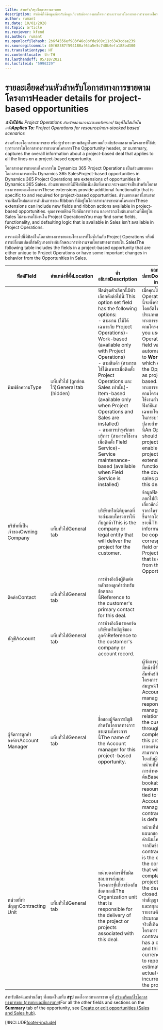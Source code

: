 ```yaml
---
title: ส่วนหัว/สรุปโอกาสทางการขาย
description: หัวข้อนี้ให้ข้อมูลเกี่ยวกับข้อมูลเกี่ยวกับข้อตกลงตามโครงการและรายการโอกาสทางการขายตามโครงการ
author: rumant
ms.date: 10/01/2020
ms.topic: article
ms.reviewer: kfend
ms.author: rumant
ms.openlocfilehash: 2b6f4556ef983f46c8bfde909c11c6343cdae239
ms.sourcegitcommit: 40f68387f594180af64a5e5c748b6efa188bd300
ms.translationtype: HT
ms.contentlocale: th-TH
ms.lasthandoff: 05/10/2021
ms.locfileid: "5996229"
---
```

# <a name="header-details-for-project-based-opportunities"></a><span data-ttu-id="a6222-103">รายละเอียดส่วนหัวสำหรับโอกาสทางการขายตามโครงการ</span><span class="sxs-lookup"><span data-stu-id="a6222-103">Header details for project-based opportunities</span></span>

<span data-ttu-id="a6222-104">_**นำไปใช้กับ:** Project Operations สำหรับสถานการณ์ตามทรัพยากร/วัสดุที่ไม่ได้เก็บในคลัง_</span><span class="sxs-lookup"><span data-stu-id="a6222-104">_**Applies To:** Project Operations for resource/non-stocked based scenarios_</span></span>


<span data-ttu-id="a6222-105">ส่วนหัวของโอกาสทางการขาย หรือสรุปจะรวบรวมข้อมูลโดยรวมเกี่ยวกับข้อตกลงตามโครงการที่ใช้กับทุกรายการในโอกาสทางการขายตามโครงการ</span><span class="sxs-lookup"><span data-stu-id="a6222-105">The Opportunity header, or summary, captures the overall information about a project-based deal that applies to all the lines on a project-based opportunity.</span></span>

<span data-ttu-id="a6222-106">โอกาสทางการขายตามโครงการใน Dynamics 365 Project Operations เป็นส่วนขยายของโอกาสทางการขายใน Dynamics 365 Sales</span><span class="sxs-lookup"><span data-stu-id="a6222-106">Project-based opportunities in Dynamics 365 Project Operations are extensions of opportunities in Dynamics 365 Sales.</span></span> <span data-ttu-id="a6222-107">ส่วนขยายเหล่านี้มีฟังก์ชันเพิ่มเติมที่เฉพาะเจาะจงและจำเป็นสำหรับโอกาสทางการขายตามโครงการ</span><span class="sxs-lookup"><span data-stu-id="a6222-107">These extensions provide additional functionality that is specific to and required for project-based opportunities.</span></span> <span data-ttu-id="a6222-108">ส่วนขยายเหล่านี้สามารถรวมฟิลด์ใหม่และการดำเนินการของ Ribbon ที่มีอยู่ในโอกาสทางการขายตามโครงการ</span><span class="sxs-lookup"><span data-stu-id="a6222-108">These extensions can include new fields and ribbon actions available in project-based opportunities.</span></span> <span data-ttu-id="a6222-109">คุณอาจพบฟิลด์ ฟังก์ชันการทำงาน และตรรกะเริ่มต้นบางส่วนที่มีอยู่ใน Sales ไม่สามารถใช้งานใน Project Operations</span><span class="sxs-lookup"><span data-stu-id="a6222-109">You may find some fields, functionality, and defaulting logic that is available in Sales isn't available in Project Operations.</span></span>

<span data-ttu-id="a6222-110">ตารางต่อไปนี้มีฟิลด์ในโอกาสทางการขายตามโครงการที่ไม่ซ้ำกันกับ Project Operations หรือมีการเปลี่ยนแปลงที่สำคัญบางอย่างกับลักษณะการทำงานจากโอกาสทางการขายใน Sales</span><span class="sxs-lookup"><span data-stu-id="a6222-110">The following table includes the fields in a project-based opportunity that are either unique to Project Operations or have some important changes in behavior from the Opportunities in Sales.</span></span>

| <span data-ttu-id="a6222-111">**ฟิลด์**</span><span class="sxs-lookup"><span data-stu-id="a6222-111">**Field**</span></span> | <span data-ttu-id="a6222-112">**ตำแหน่งที่ตั้ง**</span><span class="sxs-lookup"><span data-stu-id="a6222-112">**Location**</span></span> | <span data-ttu-id="a6222-113">**คำอธิบาย**</span><span class="sxs-lookup"><span data-stu-id="a6222-113">**Description**</span></span> | <span data-ttu-id="a6222-114">**ผลกระทบขั้นปลาย**</span><span class="sxs-lookup"><span data-stu-id="a6222-114">**Downstream impact**</span></span> |
| --- | --- | --- | --- |
| <span data-ttu-id="a6222-115">พิมพ์ข้อความ</span><span class="sxs-lookup"><span data-stu-id="a6222-115">Type</span></span> | <span data-ttu-id="a6222-116">แท็บทั่วไป (ถูกซ่อนไว้)</span><span class="sxs-lookup"><span data-stu-id="a6222-116">General tab (hidden)</span></span> | <span data-ttu-id="a6222-117">ฟิลด์ชุดตัวเลือกนี้มีตัวเลือกดังต่อไปนี้:</span><span class="sxs-lookup"><span data-stu-id="a6222-117">This option set field has the following options:</span></span></br><span data-ttu-id="a6222-118">- ตามงาน (ใช้ได้เฉพาะกับ Project Operations)</span><span class="sxs-lookup"><span data-stu-id="a6222-118">- Work-based (available only with Project Operations)</span></span></br><span data-ttu-id="a6222-119">- ตามสินค้า (สามารถใช้ได้เฉพาะเมื่อติดตั้ง Project Operations และ Sales เท่านั้น)</span><span class="sxs-lookup"><span data-stu-id="a6222-119">- Item-based (available only when Project Operations and Sales are installed)</span></span></br><span data-ttu-id="a6222-120">- ตามการบำรุงรักษาบริการ (สามารถใช้งานเมื่อติดตั้ง Field Service)</span><span class="sxs-lookup"><span data-stu-id="a6222-120">- Service maintenance-based (available when Field Service is installed)</span></span> | <span data-ttu-id="a6222-121">เมื่อคุณใช้ Project Operations ค่าฟิลด์นี้จะตั้งค่าเป็น **ตามงาน** โดยอัตโนมัติ ซึ่งจะจัดประเภทของโอกาสทางการขายเป็นแบบตามโครงการ</span><span class="sxs-lookup"><span data-stu-id="a6222-121">When you use Project Operations, this field value is automatically set to **Work-based** which classifies the Opportunity as project-based.</span></span> <span data-ttu-id="a6222-122">โอกาสทางการขายควรเป็นไปตามโครงการเพื่อเปิดใช้งานส่วนขยายและฟังก์ชันการทำงานเฉพาะโครงการทั้งหมดในกระบวนการขายขั้นปลายสำหรับข้อเสนอนี้</span><span class="sxs-lookup"><span data-stu-id="a6222-122">An Opportunity should be project-based to enable all project-specific extensions and functionality in the downstream sales process for this deal.</span></span> |
| <span data-ttu-id="a6222-123">บริษัทที่เป็นเจ้าของ</span><span class="sxs-lookup"><span data-stu-id="a6222-123">Owning Company</span></span> | <span data-ttu-id="a6222-124">แท็บทั่วไป</span><span class="sxs-lookup"><span data-stu-id="a6222-124">General tab</span></span> | <span data-ttu-id="a6222-125">บริษัทหรือนิติบุคคลที่จะส่งมอบโครงการให้กับลูกค้า</span><span class="sxs-lookup"><span data-stu-id="a6222-125">This is the company or legal entity that will deliver the project for the customer.</span></span> | <span data-ttu-id="a6222-126">ข้อมูลฟิลด์นี้จะถูกคัดลอกไปยังฟิลด์ที่เกี่ยวข้องในใบเสนอราคาโครงการที่สร้างขึ้นจากโอกาสทางการขายนี้</span><span class="sxs-lookup"><span data-stu-id="a6222-126">This field information will be copied to the corresponding field on the Project quote that is created from this Opportunity.</span></span> |
| <span data-ttu-id="a6222-127">ติดต่อ</span><span class="sxs-lookup"><span data-stu-id="a6222-127">Contact</span></span> | <span data-ttu-id="a6222-128">แท็บทั่วไป</span><span class="sxs-lookup"><span data-stu-id="a6222-128">General tab</span></span> | <span data-ttu-id="a6222-129">การอ้างอิงถึงผู้ติดต่อหลักของลูกค้าสำหรับข้อตกลงนี้</span><span class="sxs-lookup"><span data-stu-id="a6222-129">Reference to the customer's primary contact for this deal.</span></span> | |
| <span data-ttu-id="a6222-130">บัญชี</span><span class="sxs-lookup"><span data-stu-id="a6222-130">Account</span></span> | <span data-ttu-id="a6222-131">แท็บทั่วไป</span><span class="sxs-lookup"><span data-stu-id="a6222-131">General tab</span></span> | <span data-ttu-id="a6222-132">การอ้างอิงถึงเรกคอร์ดบริษัทหรือบัญชีของลูกค้า</span><span class="sxs-lookup"><span data-stu-id="a6222-132">Reference to the customer's company or account record.</span></span> | |
| <span data-ttu-id="a6222-133">ผู้จัดการลูกค้าองค์กร</span><span class="sxs-lookup"><span data-stu-id="a6222-133">Account Manager</span></span> | <span data-ttu-id="a6222-134">แท็บทั่วไป</span><span class="sxs-lookup"><span data-stu-id="a6222-134">General tab</span></span> | <span data-ttu-id="a6222-135">ชื่อของผู้จัดการบัญชีสำหรับโอกาสทางการขายตามโครงการนี้</span><span class="sxs-lookup"><span data-stu-id="a6222-135">The name of the Account manager for this project-based opportunity.</span></span> | <span data-ttu-id="a6222-136">ผู้จัดการลูกค้าองค์กรมีหน้าที่จัดการความสัมพันธ์กับลูกค้าจนโครงการนี้เสร็จสมบูรณ์</span><span class="sxs-lookup"><span data-stu-id="a6222-136">The Account manager is responsible for managing the relationship with the customer through the completion of this project.</span></span> <span data-ttu-id="a6222-137">ตามเรกคอร์ดทรัพยากรที่สามารถจองได้ที่เชื่อมโยงกับผู้จัดการบัญชี หน่วยที่ทำสัญญาจะมีการกำหนดเป็นค่าเริ่มต้น</span><span class="sxs-lookup"><span data-stu-id="a6222-137">Based on the bookable resource record tied to the Account manager, the contracting unit is defaulted.</span></span> |
| <span data-ttu-id="a6222-138">หน่วยที่ทำสัญญา</span><span class="sxs-lookup"><span data-stu-id="a6222-138">Contracting Unit</span></span> | <span data-ttu-id="a6222-139">แท็บทั่วไป</span><span class="sxs-lookup"><span data-stu-id="a6222-139">General tab</span></span> | <span data-ttu-id="a6222-140">หน่วยองค์กรที่รับผิดชอบการส่งมอบโครงการที่เกี่ยวข้องกับข้อตกลงนี้</span><span class="sxs-lookup"><span data-stu-id="a6222-140">The Organization unit that is responsible for the delivery of the project or projects associated with this deal.</span></span> | <span data-ttu-id="a6222-141">หน่วยที่ทำสัญญาคือแผนกของบริษัทที่จะดำเนินโครงการหลังจากปิดข้อตกลง</span><span class="sxs-lookup"><span data-stu-id="a6222-141">The contracting unit is the division of the company that will complete the project(s) after the deal is closed.</span></span> <span data-ttu-id="a6222-142">ทุกหน่วยที่ทำสัญญามีสกุลเงิน และสกุลเงินนี้ใช้เพื่อรายงานต้นทุนโดยประมาณและต้นทุนจริงที่เกิดขึ้นระหว่างโครงการ</span><span class="sxs-lookup"><span data-stu-id="a6222-142">Every contracting unit has a currency, and this currency is used to report estimated and actual costs incurred during the project.</span></span> |

<span data-ttu-id="a6222-143">สำหรับฟิลด์และส่วนอื่นๆ ทั้งหมดในแท็บ **สรุป** ของโอกาสทางการขาย ดูที่ [สร้างหรือแก้ไขโอกาสทางการขาย (การขายและฮับการขาย)](/dynamics365/sales-enterprise/create-edit-opportunity-sales)</span><span class="sxs-lookup"><span data-stu-id="a6222-143">For all the other fields and sections on the **Summary** tab of the opportunity, see [Create or edit opportunities (Sales and Sales hub)](/dynamics365/sales-enterprise/create-edit-opportunity-sales).</span></span>


[!INCLUDE[footer-include](../includes/footer-banner.md)]
